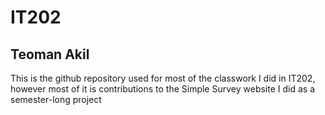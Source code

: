 # IT202
## Teoman Akil

This is the github repository used for most of the classwork I did in IT202, however most of it is contributions to the Simple Survey website I did as a semester-long project


